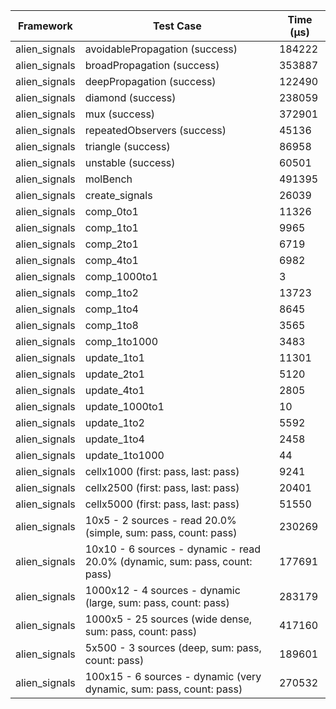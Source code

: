 | Framework | Test Case | Time (μs) |
| --- | --- | --- |
| alien_signals | avoidablePropagation (success) | 184222 |
| alien_signals | broadPropagation (success) | 353887 |
| alien_signals | deepPropagation (success) | 122490 |
| alien_signals | diamond (success) | 238059 |
| alien_signals | mux (success) | 372901 |
| alien_signals | repeatedObservers (success) | 45136 |
| alien_signals | triangle (success) | 86958 |
| alien_signals | unstable (success) | 60501 |
| alien_signals | molBench | 491395 |
| alien_signals | create_signals | 26039 |
| alien_signals | comp_0to1 | 11326 |
| alien_signals | comp_1to1 | 9965 |
| alien_signals | comp_2to1 | 6719 |
| alien_signals | comp_4to1 | 6982 |
| alien_signals | comp_1000to1 | 3 |
| alien_signals | comp_1to2 | 13723 |
| alien_signals | comp_1to4 | 8645 |
| alien_signals | comp_1to8 | 3565 |
| alien_signals | comp_1to1000 | 3483 |
| alien_signals | update_1to1 | 11301 |
| alien_signals | update_2to1 | 5120 |
| alien_signals | update_4to1 | 2805 |
| alien_signals | update_1000to1 | 10 |
| alien_signals | update_1to2 | 5592 |
| alien_signals | update_1to4 | 2458 |
| alien_signals | update_1to1000 | 44 |
| alien_signals | cellx1000 (first: pass, last: pass) | 9241 |
| alien_signals | cellx2500 (first: pass, last: pass) | 20401 |
| alien_signals | cellx5000 (first: pass, last: pass) | 51550 |
| alien_signals | 10x5 - 2 sources - read 20.0% (simple, sum: pass, count: pass) | 230269 |
| alien_signals | 10x10 - 6 sources - dynamic - read 20.0% (dynamic, sum: pass, count: pass) | 177691 |
| alien_signals | 1000x12 - 4 sources - dynamic (large, sum: pass, count: pass) | 283179 |
| alien_signals | 1000x5 - 25 sources (wide dense, sum: pass, count: pass) | 417160 |
| alien_signals | 5x500 - 3 sources (deep, sum: pass, count: pass) | 189601 |
| alien_signals | 100x15 - 6 sources - dynamic (very dynamic, sum: pass, count: pass) | 270532 |
